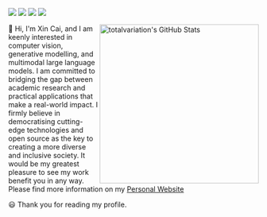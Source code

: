 [![](https://img.shields.io/badge/GoogleScholar-XinCai-lightblue?style=for-the-badge&logo=googlescholar)](https://scholar.google.com/citations?user=maQC2foAAAAJ&hl=en)
[![](https://img.shields.io/badge/Gmail-D14836?style=for-the-badge&logo=gmail&logoColor=white)](mailto:xincai00@gmail.com)
[![](https://img.shields.io/badge/Twitter-1DA1F2?style=for-the-badge&logo=twitter&logoColor=white)](https://twitter.com/XinCai92)
[![](https://img.shields.io/badge/LinkedIn-0077B5?style=for-the-badge&logo=linkedin&logoColor=white)](https://www.linkedin.com/in/xin-cai-0332b824b/)


<a href='https://github.com/TotalVariation'>
    <img align='right' width='320' src="https://github-readme-stats.vercel.app/api?username=totalvariation&theme=vision-friendly-dark&show_icons=true&hide_border=true&count_private=true" alt="totalvariation's GitHub Stats" />
</a>

:wave: Hi, I'm Xin Cai, and I am keenly interested in computer vision, generative modelling, and multimodal large language models. I am committed to bridging the gap between academic research and practical applications that make a real-world impact. I firmly believe in democratising cutting-edge technologies and open source as the key to creating a more diverse and inclusive society. It would be my greatest pleasure to see my work benefit you in any way. Please find more information on my [Personal Website](https://totalvariation.github.io/)

:smiley: Thank you for reading my profile.

<!---
TotalVariation/TotalVariation is a ✨ special ✨ repository because its `README.md` (this file) appears on your GitHub profile.
You can click the Preview link to take a look at your changes.
--->
